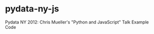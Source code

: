 pydata-ny-js
============

Pydata NY 2012: Chris Mueller's "Python and JavaScript" Talk Example Code
